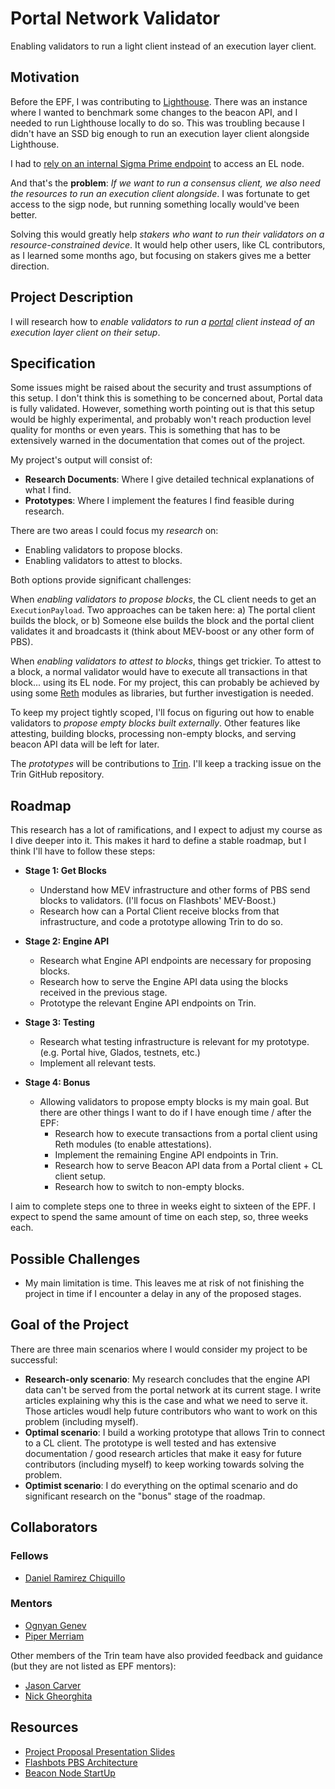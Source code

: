 # Portal Network Validator

Enabling validators to run a light client instead of an execution layer client.

## Motivation

Before the EPF, I was contributing to [Lighthouse](https://github.com/sigp/lighthouse/). There was an instance where I wanted to benchmark some changes to the beacon API, and I needed to run Lighthouse locally to do so. This was troubling because I didn't have an SSD big enough to run an execution layer client alongside Lighthouse. 

I had to [rely on an internal Sigma Prime endpoint](https://github.com/sigp/lighthouse/pull/3753#issuecomment-1409835389) to access an EL node.

And that's the **problem**: *If we want to run a consensus client, we also need the resources to run an execution client alongside*. I was fortunate to get access to the sigp node, but running something locally would've been better.

Solving this would greatly help _stakers who want to run their validators on a resource-constrained device_. It would help other users, like CL contributors, as I learned some months ago, but focusing on stakers gives me a better direction.

## Project Description

I will research how to _enable validators to run a [portal](https://github.com/ethereum/portal-network-specs) client instead of an execution layer client on their setup_.

## Specification

Some issues might be raised about the security and trust assumptions of this setup. I don't think this is something to be concerned about, Portal data is fully validated. However, something worth pointing out is that this setup would be highly experimental, and probably won't reach production level quality for months or even years. This is something that has to be extensively warned in the documentation that comes out of the project.

My project's output will consist of:

- **Research Documents**: Where I give detailed technical explanations of what I find.
- **Prototypes**: Where I implement the features I find feasible during research.

There are two areas I could focus my _research_ on:

- Enabling validators to propose blocks.
- Enabling validators to attest to blocks.

Both options provide significant challenges:

When _enabling validators to propose blocks_, the CL client needs to get an `ExecutionPayload`. Two approaches can be taken here: a) The portal client builds the block, or b) Someone else builds the block and the portal client validates it and broadcasts it (think about MEV-boost or any other form of PBS).

When _enabling validators to attest to blocks_, things get trickier. To attest to a block, a normal validator would have to execute all transactions in that block... using its EL node. For my project, this can probably be achieved by using some [Reth](https://github.com/paradigmxyz/reth) modules as libraries, but further investigation is needed.

To keep my project tightly scoped, I'll focus on figuring out how to enable validators to _propose empty blocks built externally_. Other features like attesting, building blocks, processing non-empty blocks, and serving beacon API data will be left for later.

The _prototypes_ will be contributions to [Trin](https://github.com/ethereum/trin). I'll keep a tracking issue on the Trin GitHub repository.

## Roadmap

This research has a lot of ramifications, and I expect to adjust my course as I dive deeper into it. This makes it hard to define a stable roadmap, but I think I'll have to follow these steps:

- **Stage 1: Get Blocks**
    - Understand how MEV infrastructure and other forms of PBS send blocks to validators. (I'll focus on Flashbots' MEV-Boost.)
    - Research how can a Portal Client receive blocks from that infrastructure, and code a prototype allowing Trin to do so.
  
- **Stage 2: Engine API**
    - Research what Engine API endpoints are necessary for proposing blocks.
    - Research how to serve the Engine API data using the blocks received in the previous stage.
    - Prototype the relevant Engine API endpoints on Trin.

- **Stage 3: Testing**
    - Research what testing infrastructure is relevant for my prototype. (e.g. Portal hive, Glados, testnets, etc.)
    - Implement all relevant tests.

- **Stage 4: Bonus**
    - Allowing validators to propose empty blocks is my main goal. But there are other things I want to do if I have enough time / after the EPF:
        - Research how to execute transactions from a portal client using Reth modules (to enable attestations).
        - Implement the remaining Engine API endpoints in Trin.
        - Research how to serve Beacon API data from a Portal client + CL client setup.
        - Research how to switch to non-empty blocks.

I aim to complete steps one to three in weeks eight to sixteen of the EPF. I expect to spend the same amount of time on each step, so, three weeks each.

## Possible Challenges

- My main limitation is time. This leaves me at risk of not finishing the project in time if I encounter a delay in any of the proposed stages.

## Goal of the Project

There are three main scenarios where I would consider my project to be successful:

- **Research-only scenario**: My research concludes that the engine API data can't be served from the portal network at its current stage. I write articles explaining why this is the case and what we need to serve it. Those articles woudl help future contributors who want to work on this problem (including myself).
- **Optimal scenario**: I build a working prototype that allows Trin to connect to a CL client. The prototype is well tested and has extensive documentation / good research articles that make it easy for future contributors (including myself) to keep working towards solving the problem.
- **Optimist scenario**: I do everything on the optimal scenario and do significant research on the "bonus" stage of the roadmap.

## Collaborators

### Fellows

- [Daniel Ramirez Chiquillo](https://github.com/danielrachi)

### Mentors

- [Ognyan Genev](https://github.com/ogenev)
- [Piper Merriam](https://github.com/pipermerriam)

Other members of the Trin team have also provided feedback and guidance (but they are not listed as EPF mentors):

- [Jason Carver](https://github.com/carver)
- [Nick Gheorghita](https://github.com/njgheorghita)

## Resources

- [Project Proposal Presentation Slides](https://github.com/eth-protocol-fellows/cohort-four/blob/master/notes/danielrachi/slides.pdf)
- [Flashbots PBS Architecture](https://hackmd.io/@danielrachi/HJxXjUwC2)
- [Beacon Node StartUp](https://hackmd.io/@danielrachi/S1u2Veflp)


